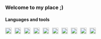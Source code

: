 

<!-- https://devicon.dev/ -->

### Welcome to my place ;)

#### Languages and tools
<img align="left" alt="Java" width="20px" style="margin-right:10px; margin-bottom:10px;" src="https://cdn.jsdelivr.net/gh/devicons/devicon@latest/icons/java/java-original.svg" />
<img align="left" alt="Spring" width="20px" style="margin-right:10px; margin-bottom:10px;" src="https://cdn.jsdelivr.net/gh/devicons/devicon@latest/icons/spring/spring-original.svg" />
<img align="left" alt="Dart" width="20px" style="margin-right:10px; margin-bottom:10px;" src="https://cdn.jsdelivr.net/gh/devicons/devicon@latest/icons/dart/dart-original.svg" />
<img align="left" alt="Flutter" width="20px" style="margin-right:10px; margin-bottom:10px;" src="https://cdn.jsdelivr.net/gh/devicons/devicon@latest/icons/flutter/flutter-original.svg" />
<img align="left" alt="Python" width="20px" style="margin-right:10px; margin-bottom:10px;" src="https://cdn.jsdelivr.net/gh/devicons/devicon@latest/icons/python/python-original.svg" />
<img align="left" alt="RStudio" width="20px" style="margin-right:10px; margin-bottom:10px;" src="https://cdn.jsdelivr.net/gh/devicons/devicon@latest/icons/rstudio/rstudio-original.svg" />
<img align="left" alt="MySQL" width="20px" style="margin-right:10px; margin-bottom:10px;" src="https://cdn.jsdelivr.net/gh/devicons/devicon@latest/icons/mysql/mysql-original.svg" />
<img align="left" alt="AWS" width="20px" style="margin-right:10px; margin-bottom:10px;" src="https://cdn.jsdelivr.net/gh/devicons/devicon@latest/icons/amazonwebservices/amazonwebservices-original-wordmark.svg" />
<img align="left" alt="IntelliJ" width="20px" style="margin-right:10px; margin-bottom:10px;" src="https://cdn.jsdelivr.net/gh/devicons/devicon@latest/icons/intellij/intellij-original.svg" />
<img align="left" alt="Slack" width="20px" style="margin-right:10px; margin-bottom:10px;" src="https://cdn.jsdelivr.net/gh/devicons/devicon@latest/icons/slack/slack-original.svg" />

<br clear="left" />


          
          

<!-- -->
<!-- -->
<!-- -->
